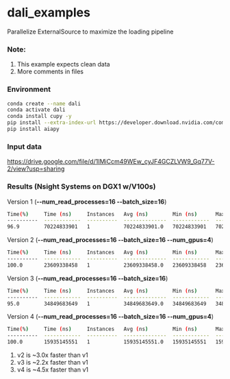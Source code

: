 # dali_examples
Parallelize ExternalSource to maximize the loading pipeline

### Note:
1. This example expects clean data
2. More comments in files

### Environment
```bash
conda create --name dali
conda activate dali
conda install cupy -y
pip install --extra-index-url https://developer.download.nvidia.com/compute/redist/weekly nvidia-dali-weekly-cuda100
pip install aiapy
```

### Input data
https://drive.google.com/file/d/1IMiCcm49WEw_cyJF4GCZLVW9_Gq77V-2/view?usp=sharing

### Results (Nsight Systems on DGX1 w/V100s)
Version 1 (**--num_read_processes=16 --batch_size=16**)
```bash
Time(%)     Time (ns)     Instances   Avg (ns)        Min (ns)      Max (ns)      Range                                                         
----------  ------------  ----------  --------------  ------------  ------------  ------
96.9        70224833901   1           70224833901.0   70224833901   70224833901   run
```

Version 2 (**--num_read_processes=16 --batch_size=16 --num_gpus=4**)
```bash
Time(%)     Time (ns)     Instances   Avg (ns)        Min (ns)      Max (ns)      Range 
----------  ------------  ----------  --------------  ------------  ------------  ------
100.0       23609338458   1           23609338458.0   23609338458   23609338458   run
```

Version 3 (**--num_read_processes=16 --batch_size=16**)
```bash
Time(%)     Time (ns)     Instances   Avg (ns)        Min (ns)      Max (ns)      Range                                                         
----------  ------------  ----------  --------------  ------------  ------------  ------
95.0        34849683649   1           34849683649.0   34849683649   34849683649   run 
```

Version 4 (**--num_read_processes=16 --batch_size=16 --num_gpus=4**)
```bash
Time(%)     Time (ns)     Instances   Avg (ns)        Min (ns)      Max (ns)      Range 
----------  ------------  ----------  --------------  ------------  ------------  ------
100.0       15935145551   1           15935145551.0   15935145551   15935145551   run
```

1. v2 is ~3.0x faster than v1
2. v3 is ~2.2x faster than v1
3. v4 is ~4.5x faster than v1
